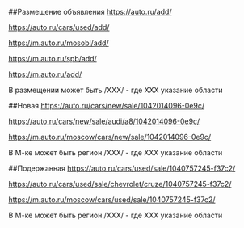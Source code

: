 ##Размещение объявления
https://auto.ru/add/

https://auto.ru/cars/used/add/

https://m.auto.ru/mosobl/add/

https://m.auto.ru/spb/add/

https://m.auto.ru/add/

В размещении может быть /ХХХ/ - где XXX указание области

##Новая
https://auto.ru/cars/new/sale/1042014096-0e9c/

https://auto.ru/cars/new/sale/audi/a8/1042014096-0e9c/

https://m.auto.ru/moscow/cars/new/sale/1042014096-0e9c/

В М-ке может быть регион /ХХХ/ - где XXX указание области

##Подержанная
https://auto.ru/cars/used/sale/1040757245-f37c2/

https://auto.ru/cars/used/sale/chevrolet/cruze/1040757245-f37c2/

https://m.auto.ru/moscow/cars/used/sale/1040757245-f37c2/

В М-ке может быть регион /ХХХ/ - где XXX указание области
